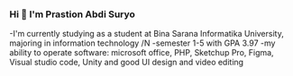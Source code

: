 ### Hi 👋 I'm Prastion Abdi Suryo 
-I'm currently studying as a student at Bina Sarana Informatika University, majoring in information technology /N
-semester 1-5 with GPA 3.97
-my ability to operate software: microsoft office, PHP, Sketchup Pro, Figma, Visual studio code, Unity and good UI design and video editing
 
 
<!--
**PrastionAS/PrastionAS** is a ✨ _special_ ✨ repository because its `README.md` (this file) appears on your GitHub profile.

Here are some ideas to get you started:

- 🔭 I'm currently studying as a student at Bina Sarana Informatika University, majoring in information technology
- 🌱 I’m currently learning ...
- 👯 I’m looking to collaborate on ...
- 🤔 I’m looking for help with ...
- 💬 Ask me about ...
- 📫 How to reach me: ...
- 😄 my ability to operate software: microsoft office, PHP, Sketchup Pro, Figma, Visual studio code, Unity and good UI design and video editing
- ⚡ Fun fact: ...

-->
